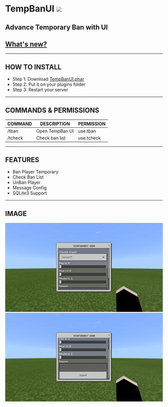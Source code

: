 # TempBanUI [![](https://poggit.pmmp.io/shield.state/TempBanUI)](https://poggit.pmmp.io/p/TempBanUI)

## Advance Temporary Ban with UI
## [What's new?](https://github.com/SonsaYT04/TempBanUI/wiki)

---

## HOW TO INSTALL
* Step 1: Download [TempBanUI.phar](https://poggit.pmmp.io/r/26356/TempBanUI.phar)
* Step 2: Put it on your plugins folder
* Step 3: Restart your server

---

## COMMANDS & PERMISSIONS
| COMMAND | DESCRIPTION | PERMISSION |
|---|---|---|
| /tban | Open TempBan UI | use.tban |
| /tcheck | Check ban list | use.tcheck |

---

## FEATURES
* Ban Player Temporary
* Check Ban List
* UnBan Player
* Message Config
* SQLite3 Support

---

## IMAGE
![](https://github.com/SonsaYT04/Image/blob/master/Image/Image1.png)
![](https://github.com/SonsaYT04/Image/blob/master/Image/Image2.png)

